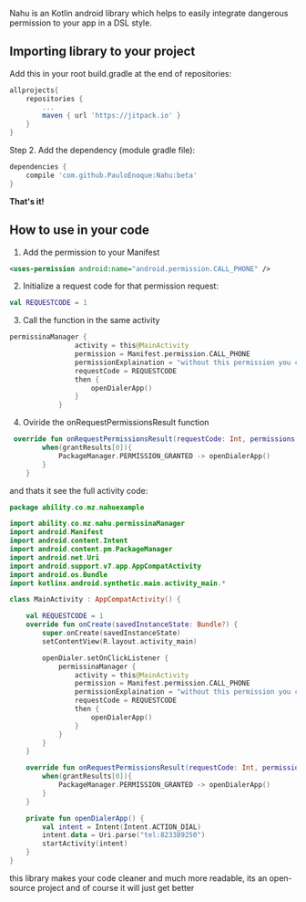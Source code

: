 Nahu is an Kotlin android library which helps to easily integrate dangerous permission to your app in a DSL style.

## Importing library to your project
Add this in your root build.gradle at the end of repositories:
``` gradle
allprojects{
    repositories {
        ...
        maven { url 'https://jitpack.io' }
    }
}
```
Step 2. Add the dependency (module gradle file):
```gradle
dependencies {
    compile 'com.github.PauloEnoque:Nahu:beta'
}
```
**That's it!**

## How to use in your code
1. Add the permission to your Manifest
```xml
<uses-permission android:name="android.permission.CALL_PHONE" />
```
2. Initialize a request code for that permission request:
```kotlin
val REQUESTCODE = 1
```
3. Call the function in the same activity
```kotlin
permissinaManager {
                activity = this@MainActivity
                permission = Manifest.permission.CALL_PHONE
                permissionExplaination = "without this permission you cant call anyone"
                requestCode = REQUESTCODE
                then {
                    openDialerApp()
                }
            }
```

4. Oviride the onRequestPermissionsResult function
```kotlin
 override fun onRequestPermissionsResult(requestCode: Int, permissions: Array<out String>, grantResults: IntArray) {
        when(grantResults[0]){
            PackageManager.PERMISSION_GRANTED -> openDialerApp()
        }
    }
```
and thats it
see the full activity code:
```kotlin
package ability.co.mz.nahuexample

import ability.co.mz.nahu.permissinaManager
import android.Manifest
import android.content.Intent
import android.content.pm.PackageManager
import android.net.Uri
import android.support.v7.app.AppCompatActivity
import android.os.Bundle
import kotlinx.android.synthetic.main.activity_main.*

class MainActivity : AppCompatActivity() {

    val REQUESTCODE = 1
    override fun onCreate(savedInstanceState: Bundle?) {
        super.onCreate(savedInstanceState)
        setContentView(R.layout.activity_main)

        openDialer.setOnClickListener {
            permissinaManager {
                activity = this@MainActivity
                permission = Manifest.permission.CALL_PHONE
                permissionExplaination = "without this permission you cant call anyone"
                requestCode = REQUESTCODE
                then {
                    openDialerApp()
                }
            }
        }
    }

    override fun onRequestPermissionsResult(requestCode: Int, permissions: Array<out String>, grantResults: IntArray) {
        when(grantResults[0]){
            PackageManager.PERMISSION_GRANTED -> openDialerApp()
        }
    }

    private fun openDialerApp() {
        val intent = Intent(Intent.ACTION_DIAL)
        intent.data = Uri.parse("tel:823389250")
        startActivity(intent)
    }
}
```
this library makes your code cleaner and much more readable, its an open-source project and of course it will just get better
